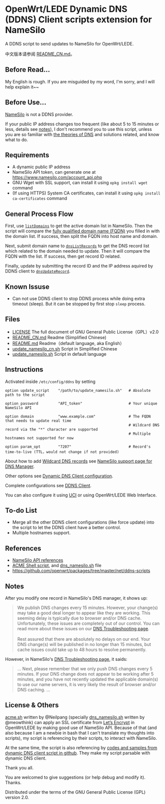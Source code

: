 # OpenWrt/LEDE Dynamic DNS (DDNS) Client scripts extension for NameSilo

A DDNS script to send updates to NameSilo for OpenWrt/LEDE.

中文版本请参阅 [README_CN.md](/README_CN.md)。

## Before Read...

My English is rough. If you are misguided by my word, I'm sorry, and I will help explain it~~

## Before Use...

[NameSilo](https://www.namesilo.com) is not a DDNS provider.

If your public IP address changes too frequent (like about 5 to 15 minutes or less, details see [notes](#Notes)), I don't recommend you to use this script, unless you are so familiar with [the theories of DNS](https://en.wikipedia.org/wiki/Domain_Name_System) and solutions related, and know what to do.

## Requirements

- A dynamic public IP address
- NameSilo API token, can generate one at https://www.namesilo.com/account_api.php
- GNU Wget with SSL support, can install it using `opkg install wget` command
- (If using HTTPS) System CA certificates, can install it using `opkg install ca-certificates` command

## General Process Flow

First, use [`listDomains`](https://www.namesilo.com/api_reference.php#listDomains) to get the active domain list in NameSilo. Then the script will compare the [fully qualified domain name (FQDN)](https://en.wikipedia.org/wiki/Fully_qualified_domain_name) you filled in with the domain list. If success, then split the FQDN into host name and domain.

Next, submit domain name to [`dnsListRecords`](https://www.namesilo.com/api_reference.php#dnsListRecords) to get the DNS record list which related to the domain needed to update. Then it will compare the FQDN with the list. If success, then get record ID related.

Finally, update by submitting the record ID and the IP address aquired by DDNS client to [`dnsUpdateRecord`](https://www.namesilo.com/api_reference.php#dnsUpdateRecord).

## Known Issuse

- Can not use DDNS client to stop DDNS process while doing extra timeout (sleep). But it can be stopped by first stop `sleep` process.

## Files

- [LICENSE](/LICENSE) The full document of GNU General Public License（GPL）v2.0
- [README_CN.md](/README_CN.md) Readme (Simplified Chinese)
- [README.md](/README.md) Readme（default language, aka English）
- [update_namesilo_cn.sh](/update_namesilo_cn.sh) Script in Simplified Chinese
- [update_namesilo.sh](/update_namesilo.sh) Script in default language

## Instructions

Activated inside `/etc/config/ddns` by setting

```
option update_script    "/path/to/update_namesilo.sh"   # Absolute path to the script

option password         "API_token"                     # Your unique NameSilo API

option domain           "www.example.com"               # The FQDN that needs to update real time
                                                        # Wildcard DNS record via the "*" character are supported
                                                        # Multiple hostnames not supported for now
                                                        
option param_opt        "7207"                          # Record's time-to-live (TTL，would not change if not provided)
```

About how to add [Wildcard DNS records](https://en.wikipedia.org/wiki/Wildcard_DNS_record) see [NameSilo support page for DNS Manager](https://www.namesilo.com/Support/DNS-Manager).

Other options see [Dynamic DNS Client configuration](https://openwrt.org/docs/guide-user/base-system/ddns).

Complete configurations see [DDNS Client](https://openwrt.org/docs/guide-user/services/ddns/client).

You can also configure it using [UCI](https://openwrt.org/start?id=zh/docs/guide-user/base-system/uci) or using OpenWrt/LEDE Web Interface.

## To-do List

- Merge all the other DDNS client configurations (like force update) into the script to let the DDNS client have a better control.
- Multiple hostnames support.

## References

- [NameSilo API references](https://www.namesilo.com/api_reference.php)
- [ACME Shell script](https://acme.sh), and [dns_namesilo.sh](https://github.com/Neilpang/acme.sh/blob/master/dnsapi/dns_namesilo.sh) file
- https://github.com/openwrt/packages/tree/master/net/ddns-scripts

## Notes

After you modify one record in NameSilo's DNS manager, it shows up:

> We publish DNS changes every 15 minutes. However, your change(s) may take a good deal longer to appear like they are working. This seeming delay is typically due to browser and/or DNS cache. Unfortunately, these issues are completely out of our control. You can read more about these issues on our [DNS Troubleshooting page](https://www.namesilo.com/Support/DNS-Troubleshooting).<br><br>
> Rest assured that there are absolutely no delays on our end. Your DNS change(s) will be published in no longer than 15 minutes, but cache issues could take up to 48 hours to resolve permanently.

However, in NameSilo's [DNS Troubleshooting page](https://www.namesilo.com/Support/DNS-Troubleshooting), it saids:

> ...
> Next, please remember that we only push DNS changes every 5 minutes. If your DNS change does not appear to be working after 5 minutes, and you have not recently updated the applicable domain(s) to use our name servers, it is very likely the result of browser and/or DNS caching.
> ...

## License & Others

[acme.sh](https://acme.sh) written by @Neilpang (specially [dns_namesilo.sh](https://github.com/Neilpang/acme.sh/blob/master/dnsapi/dns_namesilo.sh) written by @meowthink) can apply an SSL certificate from [Let’s Encrypt](https://letsencrypt.org) in OpenWrt/LEDE by making good use of NameSilo API. Because of that (and also because I am a newbie in bash that I can't translate my thoughts into scripts), my script is referencing by their scripts, to interact with NameSilo.

At the same time, the script is also referencing by [codes and samples from dynamic DNS client script in github](https://github.com/openwrt/packages/tree/master/net/ddns-scripts). They make my script parsable with dynamic DNS client.

Thank you all.

You are welcomed to give suggestions (or help debug and modify it). Thanks.

Distributed under the terms of the GNU General Public License (GPL) version 2.0.
